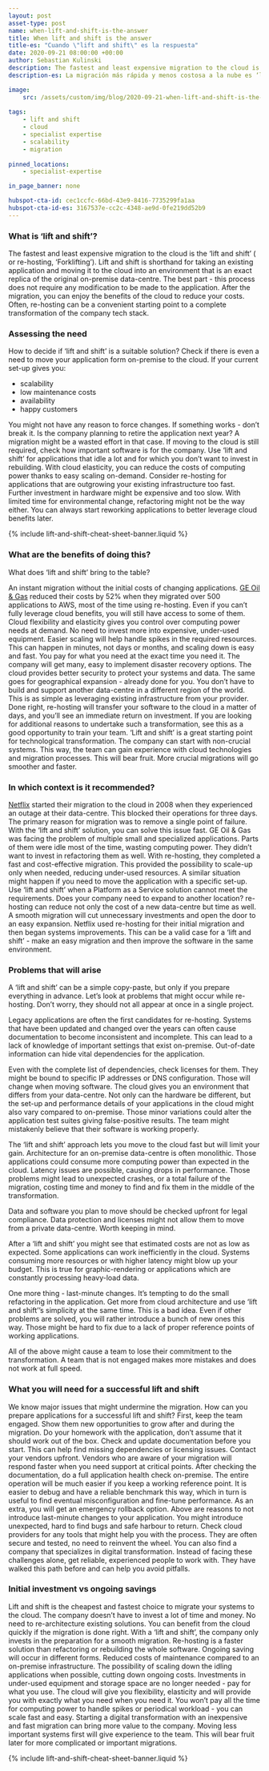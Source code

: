 ```yaml
---
layout: post
asset-type: post
name: when-lift-and-shift-is-the-answer
title: When lift and shift is the answer
title-es: "Cuando \"lift and shift\" es la respuesta"
date: 2020-09-21 08:00:00 +00:00
author: Sebastian Kulinski
description: The fastest and least expensive migration to the cloud is the ‘lift and shift’ ( or re-hosting, ‘Forklifting’). Lift and shift is shorthand for taking an existing application and moving it to the cloud into an environment that is an exact replica of the original on-premise data-centre. The best part - this process does not require any modification to be made to the application. After the migration, you can enjoy the benefits of the cloud to reduce your costs. 
description-es: La migración más rápida y menos costosa a la nube es ‘lift and shift’ (o re-hosting, ‘Forklifting’). Lift and shift es la forma abreviada de tomar una aplicación existente y moverla a la nube en un entorno que es una réplica exacta del centro de datos local original. Lo mejor es que este proceso no requiere ninguna modificación en la aplicación. Después de la migración, puedes disfrutar de los beneficios de la nube para reducir los costes.

image:
    src: /assets/custom/img/blog/2020-09-21-when-lift-and-shift-is-the-answer/when_lift_and_shift_is_the_answer.jpg
  
tags:
    - lift and shift
    - cloud
    - specialist expertise
    - scalability
    - migration  
  
pinned_locations:
    - specialist-expertise

in_page_banner: none

hubspot-cta-id: cec1ccfc-66bd-43e9-8416-7735299fa1aa
hubspot-cta-id-es: 3167537e-cc2c-4348-ae9d-0fe219dd52b9
---
```


### What is ‘lift and shift’?

The fastest and least expensive migration to the cloud is the ‘lift and shift’ ( or re-hosting, ‘Forklifting’). Lift and shift is shorthand for taking an existing application and moving it to the cloud into an environment that is an exact replica of the original on-premise data-centre. The best part - this process does not require any modification to be made to the application. After the migration, you can enjoy the benefits of the cloud to reduce your costs. Often, re-hosting can be a convenient starting point to a complete transformation of the company tech stack.
 
### Assessing the need

How to decide if ‘lift and shift’ is a suitable solution? Check if there is even a need to move your application form on-premise to the cloud. If your current set-up gives you: 

- scalability
- low maintenance costs
- availability
- happy customers

You might not have any reason to force changes. If something works - don’t break it. Is the company planning to retire the application next year? A migration might be a wasted effort in that case. If moving to the cloud is still required, check how important software is for the company. Use ‘lift and shift’ for applications that idle a lot and for which you don’t want to invest in rebuilding. With cloud elasticity, you can reduce the costs of computing power thanks to easy scaling on-demand. Consider re-hosting for applications that are outgrowing your existing infrastructure too fast. Further investment in hardware might be expensive and too slow. With limited time for environmental change, refactoring might not be the way either. You can always start reworking applications to better leverage cloud benefits later. 

{% include lift-and-shift-cheat-sheet-banner.liquid %}

### What are the benefits of doing this?

What does ‘lift and shift’ bring to the table?

An instant migration without the initial costs of changing applications. [GE Oil & Gas](https://aws.amazon.com/solutions/case-studies/ge-oil-gas/) reduced their costs by 52% when they migrated over 500 applications to AWS, most of the time using re-hosting. Even if you can’t fully leverage cloud benefits, you will still have access to some of them. Cloud flexibility and elasticity gives you control over computing power needs at demand. No need to invest more into expensive, under-used equipment. Easier scaling will help handle spikes in the required resources. This can happen in minutes, not days or months, and scaling down is easy and fast. You pay for what you need at the exact time you need it. The company will get many, easy to implement disaster recovery options. The cloud provides better security to protect your systems and data. The same goes for geographical expansion - already done for you. You don’t have to build and support another data-centre in a different region of the world. This is as simple as leveraging existing infrastructure from your provider. Done right, re-hosting will transfer your software to the cloud in a matter of days, and you’ll see an immediate return on investment. If you are looking for additional reasons to undertake such a transformation, see this as a good opportunity to train your team. ‘Lift and shift’ is a great starting point for technological transformation. The company can start with non-crucial systems. This way, the team can gain experience with cloud technologies and migration processes. This will bear fruit. More crucial migrations will go smoother and faster. 

### In which context is it recommended?

[Netflix](https://about.netflix.com/en/news/completing-the-netflix-cloud-migration) started their migration to the cloud in 2008 when they experienced an outage at their data-centre. This blocked their operations for three days. The primary reason for migration was to remove a single point of failure. With the ‘lift and shift’ solution, you can solve this issue fast. GE Oil & Gas was facing the problem of multiple small and specialized applications. Parts of them were idle most of the time, wasting computing power. They didn’t want to invest in refactoring them as well. With re-hosting, they completed a fast and cost-effective migration. This provided the possibility to scale-up only when needed, reducing under-used resources. A similar situation might happen if you need to move the application with a specific set-up. Use ‘lift and shift’ when a Platform as a Service solution cannot meet the requirements. Does your company need to expand to another location? re-hosting can reduce not only the cost of a new data-centre but time as well. A smooth migration will cut unnecessary investments and open the door to an easy expansion. Netflix used re-hosting for their initial migration and then began systems improvements. This can be a valid case for a ‘lift and shift’ - make an easy migration and then improve the software in the same environment. 

### Problems that will arise

A ‘lift and shift’ can be a simple copy-paste, but only if you prepare everything in advance. Let’s look at problems that might occur while re-hosting. Don’t worry, they should not all appear at once in a single project. 

Legacy applications are often the first candidates for re-hosting. Systems that have been updated and changed over the years can often cause documentation to become inconsistent and incomplete. This can lead to a lack of knowledge of important settings that exist on-premise. Out-of-date information can hide vital dependencies for the application. 

Even with the complete list of dependencies, check licenses for them. They might be bound to specific IP addresses or DNS configuration. Those will change when moving software. The cloud gives you an environment that differs from your data-centre. Not only can the hardware be different, but the set-up and performance details of your applications in the cloud might also vary compared to on-premise. Those minor variations could alter the application test suites giving false-positive results. The team might mistakenly believe that their software is working properly. 

The ‘lift and shift’ approach lets you move to the cloud fast but will limit your gain. Architecture for an on-premise data-centre is often monolithic. Those applications could consume more computing power than expected in the cloud. Latency issues are possible, causing drops in performance. Those problems might lead to unexpected crashes, or a total failure of the migration, costing time and money to find and fix them in the middle of the transformation. 

Data and software you plan to move should be checked upfront for legal compliance. Data protection and licenses might not allow them to move from a private data-centre. Worth keeping in mind.

After a ‘lift and shift’ you might see that estimated costs are not as low as expected. Some applications can work inefficiently in the cloud. Systems consuming more resources or with higher latency might blow up your budget. This is true for graphic-rendering or applications which are constantly processing heavy-load data. 

One more thing - last-minute changes. It’s tempting to do the small refactoring in the application. Get more from cloud architecture and use ‘lift and shift’’s simplicity at the same time. This is a bad idea. Even if other problems are solved, you will rather introduce a bunch of new ones this way. Those might be hard to fix due to a lack of proper reference points of working applications. 

All of the above might cause a team to lose their commitment to the transformation. A team that is not engaged makes more mistakes and does not work at full speed.

### What you will need for a successful lift and shift

We know major issues that might undermine the migration. How can you prepare applications for a successful lift and shift? First, keep the team engaged. Show them new opportunities to grow after and during the migration. Do your homework with the application, don’t assume that it should work out of the box. Check and update documentation before you start. This can help find missing dependencies or licensing issues. Contact your vendors upfront. Vendors who are aware of your migration will respond faster when you need support at critical points. After checking the documentation, do a full application health check on-premise. The entire operation will be much easier if you keep a working reference point. It is easier to debug and have a reliable benchmark this way, which in turn is useful to find eventual misconfiguration and fine-tune performance. As an extra, you will get an emergency rollback option. Above are reasons to not introduce last-minute changes to your application. You might introduce unexpected, hard to find bugs and safe harbour to return. Check cloud providers for any tools that might help you with the process. They are often secure and tested, no need to reinvent the wheel. You can also find a company that specializes in digital transformation. Instead of facing these challenges alone, get reliable, experienced people to work with. They have walked this path before and can help you avoid pitfalls. 

### Initial investment vs ongoing savings

Lift and shift is the cheapest and fastest choice to migrate your systems to the cloud. The company doesn’t have to invest a lot of time and money. No need to re-architecture existing solutions. You can benefit from the cloud quickly if the migration is done right. With a ‘lift and shift’, the company only invests in the preparation for a smooth migration. Re-hosting is a faster solution than refactoring or rebuilding the whole software. Ongoing saving will occur in different forms. Reduced costs of maintenance compared to an on-premise infrastructure. The possibility of scaling down the idling applications when possible, cutting down ongoing costs. Investments in under-used equipment and storage space are no longer needed - pay for what you use. The cloud will give you flexibility, elasticity and will provide you with exactly what you need when you need it. You won’t pay all the time for computing power to handle spikes or periodical workload - you can scale fast and easy. Starting a digital transformation with an inexpensive and fast migration can bring more value to the company. Moving less important systems first will give experience to the team. This will bear fruit later for more complicated or important migrations.

{% include lift-and-shift-cheat-sheet-banner.liquid %}